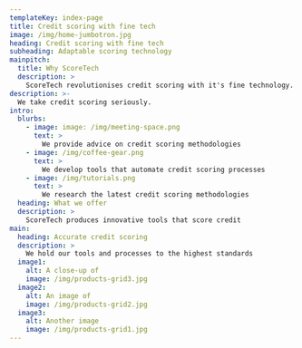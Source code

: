 ```yaml
---
templateKey: index-page
title: Credit scoring with fine tech
image: /img/home-jumbotron.jpg
heading: Credit scoring with fine tech
subheading: Adaptable scoring technology
mainpitch:
  title: Why ScoreTech
  description: >
    ScoreTech revolutionises credit scoring with it's fine technology.
description: >-
  We take credit scoring seriously.
intro:
  blurbs:
    - image: image: /img/meeting-space.png
      text: >
        We provide advice on credit scoring methodologies
    - image: /img/coffee-gear.png
      text: >
        We develop tools that automate credit scoring processes
    - image: /img/tutorials.png
      text: >
        We research the latest credit scoring methodologies
  heading: What we offer
  description: >
    ScoreTech produces innovative tools that score credit
main:
  heading: Accurate credit scoring
  description: >
    We hold our tools and processes to the highest standards
  image1:
    alt: A close-up of 
    image: /img/products-grid3.jpg
  image2:
    alt: An image of
    image: /img/products-grid2.jpg
  image3:
    alt: Another image
    image: /img/products-grid1.jpg
---
```

